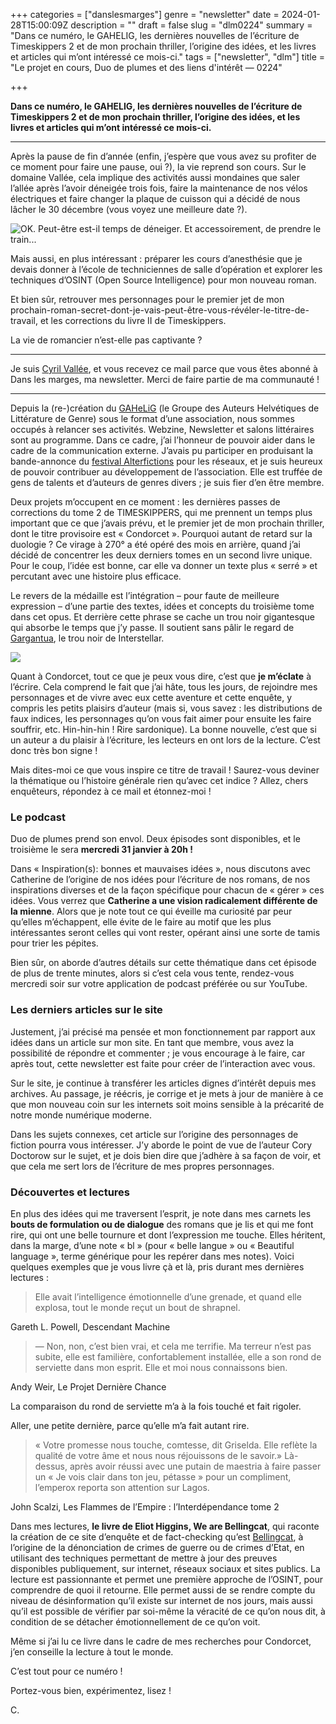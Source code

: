 +++
categories = ["danslesmarges"]
genre = "newsletter"
date = 2024-01-28T15:00:09Z
description = ""
draft = false
slug = "dlm0224"
summary = "Dans ce numéro, le GAHELIG, les dernières nouvelles de l’écriture de Timeskippers 2 et de mon prochain thriller, l’origine des idées, et les livres et articles qui m’ont intéressé ce mois-ci."
tags = ["newsletter", "dlm"]
title = "Le projet en cours, Duo de plumes et des liens d'intérêt — 0224"

+++


__Dans ce numéro, le GAHELIG, les dernières nouvelles de l’écriture de Timeskippers 2 et de mon prochain thriller, l’origine des idées, et les livres et articles qui m’ont intéressé ce mois-ci.__

***

Après la pause de fin d’année (enfin, j’espère que vous avez su profiter de ce moment pour faire une pause, oui ?), la vie reprend son cours. Sur le domaine Vallée, cela implique des activités aussi mondaines que saler l’allée après l’avoir déneigée trois fois, faire la maintenance de nos vélos électriques et faire changer la plaque de cuisson qui a décidé de nous lâcher le 30 décembre (vous voyez une meilleure date ?).

![OK. Peut-être est-il temps de déneiger. Et accessoirement, de prendre le train...](/articles/img/IMG_2047-1.jpeg)

Mais aussi, en plus intéressant : préparer les cours d’anesthésie que je devais donner à l’école de techniciennes de salle d’opération et explorer les techniques d’OSINT (Open Source Intelligence) pour mon nouveau roman.

Et bien sûr, retrouver mes personnages pour le premier jet de mon prochain-roman-secret-dont-je-vais-peut-être-vous-révéler-le-titre-de-travail, et les corrections du livre II de Timeskippers.

La vie de romancier n’est-elle pas captivante ?

***

Je suis [Cyril Vallée](https://cyrilvallee.com), et vous recevez ce mail parce que vous êtes abonné à Dans les marges, ma newsletter. Merci de faire partie de ma communauté !

***

Depuis la (re-)création du [GAHeLiG](https://www.gahelig.ch/) (le Groupe des Auteurs Helvétiques de Littérature de Genre) sous le format d’une association, nous sommes occupés à relancer ses activités. Webzine, Newsletter et salons littéraires sont au programme.
Dans ce cadre, j’ai l’honneur de pouvoir aider dans le cadre de la communication externe. J’avais pu participer en produisant la bande-annonce du [festival Alterfictions](https://www.alterfictions.ch/) pour les réseaux, et je suis heureux de pouvoir contribuer au développement de l’association. Elle est truffée de gens de talents et d’auteurs de genres divers ; je suis fier d’en être membre.

Deux projets m’occupent en ce moment : les dernières passes de corrections du tome 2 de TIMESKIPPERS, qui me prennent un temps plus important que ce que j’avais prévu, et le premier jet de mon prochain thriller, dont le titre provisoire est « Condorcet ».
Pourquoi autant de retard sur la duologie ? Ce virage à 270° a été opéré des mois en arrière, quand j’ai décidé de concentrer les deux derniers tomes en un second livre unique. Pour le coup, l’idée est bonne, car elle va donner un texte plus « serré » et percutant avec une histoire plus efficace.

Le revers de la médaille est l’intégration – pour faute de meilleure expression – d’une partie des textes, idées et concepts du troisième tome dans cet opus. Et derrière cette phrase se cache un trou noir gigantesque qui absorbe le temps que j’y passe. Il soutient sans pâlir le regard de [Gargantua](https://interstellar.fandom.com/fr/wiki/Gargantua), le trou noir de Interstellar.

![](/articles/img/dn26966-4_1200.jpg)

Quant à Condorcet, tout ce que je peux vous dire, c’est que __je m’éclate__ à l’écrire. Cela comprend le fait que j’ai hâte, tous les jours, de rejoindre mes personnages et de vivre avec eux cette aventure et cette enquête, y compris les petits plaisirs d’auteur (mais si, vous savez : les distributions de faux indices, les personnages qu’on vous fait aimer pour ensuite les faire souffrir, etc. Hin-hin-hin ! Rire sardonique).
La bonne nouvelle, c’est que si un auteur a du plaisir à l’écriture, les lecteurs en ont lors de la lecture. C’est donc très bon signe !

Mais dites-moi ce que vous inspire ce titre de travail ! Saurez-vous deviner la thématique ou l’histoire générale rien qu’avec cet indice ? Allez, chers enquêteurs, répondez à ce mail et étonnez-moi !


### Le podcast

Duo de plumes prend son envol. Deux épisodes sont disponibles, et le troisième le sera __mercredi 31 janvier à 20h !__

Dans « Inspiration(s): bonnes et mauvaises idées », nous discutons avec Catherine de l’origine de nos idées pour l’écriture de nos romans, de nos inspirations diverses et de la façon spécifique pour chacun de « gérer » ces idées.
Vous verrez que __Catherine a une vision radicalement différente de la mienne__. Alors que je note tout ce qui éveille ma curiosité par peur qu’elles m’échappent, elle évite de le faire au motif que les plus intéressantes seront celles qui vont rester, opérant ainsi une sorte de tamis pour trier les pépites.

Bien sûr, on aborde d’autres détails sur cette thématique dans cet épisode de plus de trente minutes, alors si c’est cela vous tente, rendez-vous mercredi soir sur votre application de podcast préférée ou sur YouTube.


### Les derniers articles sur le site

Justement, j’ai précisé ma pensée et mon fonctionnement par rapport aux idées dans un article sur mon site. En tant que membre, vous avez la possibilité de répondre et commenter ; je vous encourage à le faire, car après tout, cette newsletter est faite pour créer de l’interaction avec vous.

Sur le site, je continue à transférer les articles dignes d’intérêt depuis mes archives. Au passage, je réécris, je corrige et je mets à jour de manière à ce que mon nouveau coin sur les internets soit moins sensible à la précarité de notre monde numérique moderne.

Dans les sujets connexes, cet article sur l’origine des personnages de fiction pourra vous intéresser. J’y aborde le point de vue de l’auteur Cory Doctorow sur le sujet, et je dois bien dire que j’adhère à sa façon de voir, et que cela me sert lors de l’écriture de mes propres personnages.


### Découvertes et lectures

En plus des idées qui me traversent l’esprit, je note dans mes carnets les __bouts de formulation ou de dialogue__ des romans que je lis et qui me font rire, qui ont une belle tournure et dont l’expression me touche. Elles héritent, dans la marge, d’une note « bl » (pour « belle langue » ou « Beautiful language », terme générique pour les repérer dans mes notes).
Voici quelques exemples que je vous livre çà et là, pris durant mes dernières lectures :

>Elle avait l’intelligence émotionnelle d’une grenade, et quand elle explosa, tout le monde reçut un bout de shrapnel.

Gareth L. Powell, Descendant Machine

>— Non, non, c’est bien vrai, et cela me terrifie. Ma terreur n’est pas subite, elle est familière, confortablement installée, elle a son rond de serviette dans mon esprit. Elle et moi nous connaissons bien.

Andy Weir, Le Projet Dernière Chance

La comparaison du rond de serviette m’a à la fois touché et fait rigoler.

Aller, une petite dernière, parce qu’elle m’a fait autant rire.

>« Votre promesse nous touche, comtesse, dit Griselda. Elle reflète la qualité de votre âme et nous nous réjouissons de le savoir.» Là-dessus, après avoir réussi avec une putain de maestria à faire passer un « Je vois clair dans ton jeu, pétasse » pour un compliment, l’emperox reporta son attention sur Lagos.

John Scalzi, Les Flammes de l’Empire : l’Interdépendance tome 2

Dans mes lectures, __le livre de Eliot Higgins, We are Bellingcat__, qui raconte la création de ce site d’enquête et de fact-checking qu’est [Bellingcat](https://www.bellingcat.com/), à l’origine de la dénonciation de crimes de guerre ou de crimes d’Etat, en utilisant des techniques permettant de mettre à jour des preuves disponibles publiquement, sur internet, réseaux sociaux et sites publics.
La lecture est passionnante et permet une première approche de l’OSINT, pour comprendre de quoi il retourne. Elle permet aussi de se rendre compte du niveau de désinformation qu’il existe sur internet de nos jours, mais aussi qu’il est possible de vérifier par soi-même la véracité de ce qu’on nous dit, à condition de se détacher émotionnellement de ce qu’on voit.

Même si j’ai lu ce livre dans le cadre de mes recherches pour Condorcet, j’en conseille la lecture à tout le monde.

C’est tout pour ce numéro !

Portez-vous bien, expérimentez, lisez !

C.
